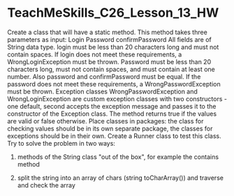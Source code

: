 # TeachMeSkills_C26_Lesson_13_HW


Create a class that will have a static method.
This method takes three parameters as input:
Login
Password
confirmPassword
All fields are of String data type.
login must be less than 20 characters long and must not contain
spaces.
If login does not meet these requirements, a WrongLoginException must be thrown.
Password must be less than 20 characters long, must not contain spaces, and must contain at least one number.
Also password and confirmPassword must be equal.
If the password does not meet these requirements, a WrongPasswordException must be thrown.
Exception classes WrongPasswordException and WrongLoginException are custom
exception classes with two constructors - one default, second
accepts the exception message and passes it to the constructor of the Exception class.
The method returns true if the values are valid or false otherwise.
Place classes in packages: the class for checking values should be in its own separate package, the classes for exceptions should be in their own.
Create a Runner class to test this class.
Try to solve the problem in two ways:

1. methods of the String class "out of the box", for example the contains method
   
2. split the string into an array of chars (string toCharArray()) and traverse and check the array
